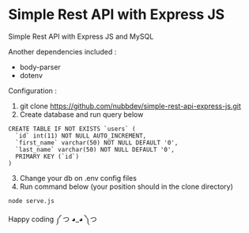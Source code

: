 # Simple Rest API with Express JS
Simple Rest API with Express JS and MySQL


Another dependencies included :
- body-parser
- dotenv


Configuration :
1. git clone https://github.com/nubbdev/simple-rest-api-express-js.git
2. Create database and run query below
```
CREATE TABLE IF NOT EXISTS `users` (
  `id` int(11) NOT NULL AUTO_INCREMENT,
  `first_name` varchar(50) NOT NULL DEFAULT '0',
  `last_name` varchar(50) NOT NULL DEFAULT '0',
  PRIMARY KEY (`id`)
)
```
3. Change your db on .env config files
4. Run command below (your position should in the clone directory)
```
node serve.js
```
Happy coding ༼ つ ◕_◕ ༽つ
